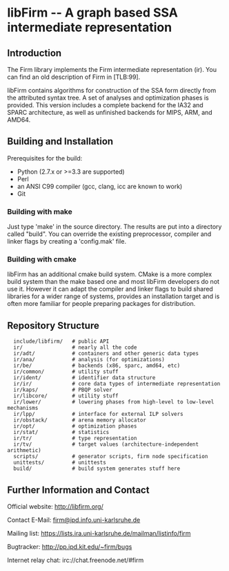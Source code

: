 libFirm -- A graph based SSA intermediate representation
========================================================

Introduction
------------

The Firm library implements the Firm intermediate representation (ir).
You can find an old description of Firm in [TLB:99].

libFirm contains algorithms for construction of the SSA form directly from the
attributed syntax tree. A set of analyses and optimization phases is provided.
This version includes a complete backend for the IA32 and SPARC architecture,
as well as unfinished backends for MIPS, ARM, and AMD64.

Building and Installation
-------------------------

Prerequisites for the build:

* Python (2.7.x or >=3.3 are supported)
* Perl
* an ANSI C99 compiler (gcc, clang, icc are known to work)
* Git

### Building with make

Just type 'make' in the source directory. The results are put into a
directory called "build". You can override the existing preprocessor, compiler
and linker flags by creating a 'config.mak' file.

### Building with cmake

libFirm has an additional cmake build system. CMake is a more complex build
system than the make based one and most libFirm developers do not use it.
However it can adapt the compiler and linker flags to build shared libraries
for a wider range of systems, provides an installation target and is often more
familiar for people preparing packages for distribution.

Repository Structure
--------------------

```
  include/libfirm/   # public API
  ir/                # nearly all the code
  ir/adt/            # containers and other generic data types
  ir/ana/            # analysis (for optimizations)
  ir/be/             # backends (x86, sparc, amd64, etc)
  ir/common/         # utility stuff
  ir/ident/          # identifier data structure
  ir/ir/             # core data types of intermediate representation
  ir/kaps/           # PBQP solver
  ir/libcore/        # utility stuff
  ir/lower/          # lowering phases from high-level to low-level mechanisms
  ir/lpp/            # interface for external ILP solvers
  ir/obstack/        # arena memory allocator
  ir/opt/            # optimization phases
  ir/stat/           # statistics
  ir/tr/             # type representation
  ir/tv/             # target values (architecture-independent arithmetic)
  scripts/           # generator scripts, firm node specification
  unittests/         # unittests
  build/             # build system generates stuff here
```

Further Information and Contact
-------------------------------

Official website: http://libfirm.org/

Contact E-Mail: firm@ipd.info.uni-karlsruhe.de

Mailing list: https://lists.ira.uni-karlsruhe.de/mailman/listinfo/firm

Bugtracker: http://pp.ipd.kit.edu/~firm/bugs

Internet relay chat: irc://chat.freenode.net/#firm
